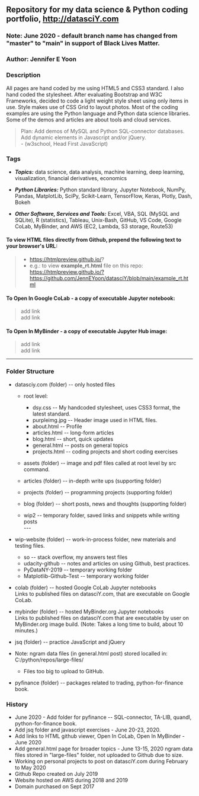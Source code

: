 ## Repository for my data science & Python coding portfolio, http://datasciY.com  

### Note: June 2020 - default branch name has changed from "master" to "main" in support of Black Lives Matter.  

### Author: Jennifer E Yoon  

### Description  

All pages are hand coded by me using HTML5 and CSS3 standard.  I also hand coded the stylesheet.  After evaluating Bootstrap and W3C  Frameworks, decided to code a light weight style sheet using only items in use.  Style makes use of CSS Grid to layout photos.  Most of the coding examples are using the Python language and Python data science libraries.  Some of the demos and articles are about tools and cloud services.  

>Plan:  Add demos of MySQL and Python SQL-connector databases.  
>       Add dynamic elements in Javascript and/or jQuery.  
>       - (w3school, Head First JavaScript)  


### Tags  
  
 * ***Topics:*** data science, data analysis, machine learning, deep learning, visualization, financial derivatives, economics

 * ***Python Libraries:*** Python standard library, Jupyter Notebook, NumPy, Pandas, MatplotLib, SciPy, Scikit-Learn, TensorFlow, Keras, Plotly, Dash, Bokeh 
 
 * ***Other Software, Services and Tools:*** Excel, VBA, SQL (MySQL and SQLite), R (statistics), Tableau, Unix-Bash, GitHub, VS Code, Google CoLab, MyBinder, and AWS (EC2, Lambda, S3 storage, Route53)

#### To view HTML files directly from Github, prepend the following text to your browser's URL:  
>  - https://htmlpreview.github.io/?   
>  - e.g.: to view **example_rt.html** file on this repo:  
>    https://htmlpreview.github.io/?https://github.com/JennEYoon/datasciY/blob/main/example_rt.html

#### To Open In Google CoLab - a copy of executable Jupyter notebook:  
>  add link  
>  add link    

#### To Open In MyBinder - a copy of executable Jupyter Hub image:  
>  add link  
>  add link   

---   

### Folder Structure  

 * datasciy.com (folder) -- only hosted files
   * root level:
     - dsy.css -- My handcoded stylesheet, uses CSS3 format, the latest standard.
     - purpleimg.jpg -- Header image used in HTML files.
     - about.html -- Profile  
     - articles.html -- long-form articles  
     - blog.html -- short, quick updates  
     - general.html -- posts on general topics
     - projects.html -- coding projects and short coding exercises 

   * assets (folder) -- image and pdf files called at root level by src command.
   * articles (folder) -- in-depth write ups (supporting folder)
   * projects (folder) -- programming projects (supporting folder)
   * blog (folder) -- short posts, news and thoughts (supporting folder)  
   * wip2 -- temporary folder, saved links and snippets while writing posts    
   \-\-\-     
 * wip-website (folder) -- work-in-process folder, new materials and testing files.  
   * so -- stack overflow, my answers test files
   * udacity-github -- notes and articles on using Github, best practices.  
   * PyDataNY-2019 -- temporary working folder  
   * Matplotlib-Github-Test -- temporary working folder  
   
 * colab (folder) -- hosted Google CoLab Jupyter notebooks  
   Links to published files on datasciY.com, that are executable on Google CoLab.  
   
 * mybinder (folder) -- hosted MyBinder.org Jupyter notebooks    
   Links to published files on datasciY.com that are executable by user on MyBinder.org image build. (Note: Takes a long time to build, about 10 minutes.)
   
 * jsq (folder) -- practice JavaScript and jQuery    

 * Note: ngram data files (in general.html post) stored localled in:   
   C:/python/repos/large-files/   
   - Files too big to upload to GitHub.  
   
 * pyfinance (folder) -- packages related to trading, python-for-finance book.  

### History  
  * June 2020 - Add folder for pyfinance -- SQL-connector, TA-LIB, quandl, python-for-finance book.  
  * Add jsq folder and javascript exercises - June 20-23, 2020.  
  * Add links to HTML github viewer, Open In CoLab, Open In MyBinder - June 2020  
  * Add general.html page for broader topics - June 13-15, 2020 
    ngram data files stored in "large-files" folder, not uploaded to Github due to size.   
  * Working on personal projects to post on datasciY.com during February to May 2020  
  * Github Repo created on July 2019
  * Website hosted on AWS during 2018 and 2019
  * Domain purchased on Sept 2017  
